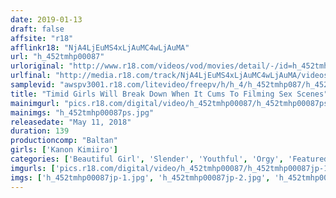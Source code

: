 ```yaml
---
date: 2019-01-13
draft: false
affsite: "r18"
afflinkr18: "NjA4LjEuMS4xLjAuMC4wLjAuMA"
url: "h_452tmhp00087"
urloriginal: "http://www.r18.com/videos/vod/movies/detail/-/id=h_452tmhp00087"
urlfinal: "http://media.r18.com/track/NjA4LjEuMS4xLjAuMC4wLjAuMA/videos/vod/movies/detail/-/id=h_452tmhp00087"
samplevid: "awspv3001.r18.com/litevideo/freepv/h/h_4/h_452tmhp087/h_452tmhp087_dmb_w.mp4"
title: "Timid Girls Will Break Down When It Cums To Filming Sex Scenes"
mainimgurl: "pics.r18.com/digital/video/h_452tmhp00087/h_452tmhp00087ps.jpg"
mainimgs: "h_452tmhp00087ps.jpg"
releasedate: "May 11, 2018"
duration: 139
productioncomp: "Baltan"
girls: ['Kanon Kimiiro']
categories: ['Beautiful Girl', 'Slender', 'Youthful', 'Orgy', 'Featured Actress', 'Threesome / Foursome', 'Hi-Def']
imgurls: ['pics.r18.com/digital/video/h_452tmhp00087/h_452tmhp00087jp-1.jpg', 'pics.r18.com/digital/video/h_452tmhp00087/h_452tmhp00087jp-2.jpg', 'pics.r18.com/digital/video/h_452tmhp00087/h_452tmhp00087jp-3.jpg', 'pics.r18.com/digital/video/h_452tmhp00087/h_452tmhp00087jp-4.jpg', 'pics.r18.com/digital/video/h_452tmhp00087/h_452tmhp00087jp-5.jpg', 'pics.r18.com/digital/video/h_452tmhp00087/h_452tmhp00087jp-6.jpg', 'pics.r18.com/digital/video/h_452tmhp00087/h_452tmhp00087jp-7.jpg', 'pics.r18.com/digital/video/h_452tmhp00087/h_452tmhp00087jp-8.jpg', 'pics.r18.com/digital/video/h_452tmhp00087/h_452tmhp00087jp-9.jpg', 'pics.r18.com/digital/video/h_452tmhp00087/h_452tmhp00087jp-10.jpg', 'pics.r18.com/digital/video/h_452tmhp00087/h_452tmhp00087jp-11.jpg', 'pics.r18.com/digital/video/h_452tmhp00087/h_452tmhp00087jp-12.jpg', 'pics.r18.com/digital/video/h_452tmhp00087/h_452tmhp00087jp-13.jpg', 'pics.r18.com/digital/video/h_452tmhp00087/h_452tmhp00087jp-14.jpg', 'pics.r18.com/digital/video/h_452tmhp00087/h_452tmhp00087jp-15.jpg', 'pics.r18.com/digital/video/h_452tmhp00087/h_452tmhp00087jp-16.jpg', 'pics.r18.com/digital/video/h_452tmhp00087/h_452tmhp00087jp-17.jpg', 'pics.r18.com/digital/video/h_452tmhp00087/h_452tmhp00087jp-18.jpg', 'pics.r18.com/digital/video/h_452tmhp00087/h_452tmhp00087jp-19.jpg', 'pics.r18.com/digital/video/h_452tmhp00087/h_452tmhp00087jp-20.jpg']
imgs: ['h_452tmhp00087jp-1.jpg', 'h_452tmhp00087jp-2.jpg', 'h_452tmhp00087jp-3.jpg', 'h_452tmhp00087jp-4.jpg', 'h_452tmhp00087jp-5.jpg', 'h_452tmhp00087jp-6.jpg', 'h_452tmhp00087jp-7.jpg', 'h_452tmhp00087jp-8.jpg', 'h_452tmhp00087jp-9.jpg', 'h_452tmhp00087jp-10.jpg', 'h_452tmhp00087jp-11.jpg', 'h_452tmhp00087jp-12.jpg', 'h_452tmhp00087jp-13.jpg', 'h_452tmhp00087jp-14.jpg', 'h_452tmhp00087jp-15.jpg', 'h_452tmhp00087jp-16.jpg', 'h_452tmhp00087jp-17.jpg', 'h_452tmhp00087jp-18.jpg', 'h_452tmhp00087jp-19.jpg', 'h_452tmhp00087jp-20.jpg']
---
```

